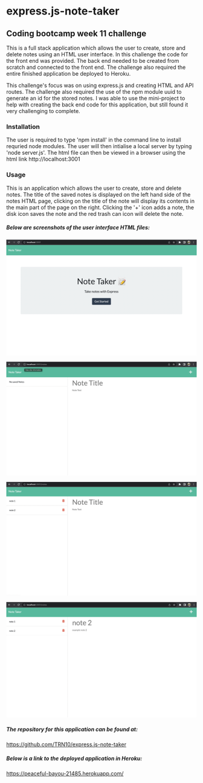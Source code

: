 # express.js-note-taker
## Coding bootcamp week 11 challenge

This is a full stack application which allows the user to create, store and delete notes using an HTML user interface. In this challenge the code for the front end was provided. The back end needed to be created from scratch and connected to the front end. The challenge also required the entire finished application be deployed to Heroku.

This challenge's focus was on using express.js and creating HTML and API routes. The challenge also required the use of the npm module uuid to generate an id for the stored notes. I was able to use the mini-project to help with creating the back end code for this application, but still found it very challenging to complete.

### Installation

The user is required to type 'npm install' in the command line to install requried node modules. The user will then intialise a local server by typing 'node server.js'. The html file can then be viewed in a browser using the html link http://localhost:3001

### Usage

This is an application which allows the user to create, store and delete notes. The title of the saved notes is displayed on the left hand side of the notes HTML page, clicking on the title of the note will display its contents in the main part of the page on the right. Clicking the '+' icon adds a note, the disk icon saves the note and the red trash can icon will delete the note.


##### Below are screenshots of the user interface HTML files:

![screenshot of the Note Taker index.html page with button 'get started'](public/assets/images/screenshot-1.png)

![screenshot of the Note Taker create note page, showing no saved notes in left column, 'Note Title' and 'Note Text' text input areas](public/assets/images/screenshot-2.png)

![screenshot of Note Taker page showing 2 stored example notes in the left hand column, note 1 and note 2](public/assets/images/screenshot-3.png)

![screenshot of Note Taker page showing 2 stored notes in left hand column, main display shows result of cliking on saved note. On right of page 'note 2' is displayed in heading and 'example note 2' text shows in body of saved note](public/assets/images/screenshot-4.png)

##### The repository for this application can be found at: 
https://github.com/TRN10/express.js-note-taker

##### Below is a link to the deployed application in Heroku:
https://peaceful-bayou-21485.herokuapp.com/